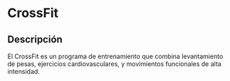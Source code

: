 # CrossFit

## Descripción
El CrossFit es un programa de entrenamiento que combina levantamiento de pesas, ejercicios cardiovasculares, y movimientos funcionales de alta intensidad.
